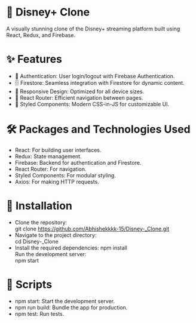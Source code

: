 # 🎥 Disney+ Clone <br>
A visually stunning clone of the Disney+ streaming platform built using React, Redux, and Firebase.<br>

# ✨ Features<br>
* 🔐 Authentication: User login/logout with Firebase Authentication.<br>
* 🗄️ Firestore: Seamless integration with Firestore for dynamic content.<br>
* 📱 Responsive Design: Optimized for all device sizes.<br>
* 🔄 React Router: Efficient navigation between pages.<br>
* 💅 Styled Components: Modern CSS-in-JS for customizable UI.<br>
# 🛠️ Packages and Technologies Used<br>
* React: For building user interfaces.<br>
* Redux: State management.<br>
* Firebase: Backend for authentication and Firestore.<br>
* React Router: For navigation.<br>
* Styled Components: For modular styling.<br>
* Axios: For making HTTP requests.<br>
# 🚀 Installation<br>
* Clone the repository:<br>
git clone https://github.com/Abhishekkkk-15/Disney-_Clone.git<br>
* Navigate to the project directory:<br>
cd Disney-_Clone<br>
* Install the required dependencies:
npm install<br>
Run the development server:<br>
npm start<br>
# 📜 Scripts<br>
* npm start: Start the development server.<br>
* npm run build: Bundle the app for production.<br>
* npm test: Run tests.<br>

